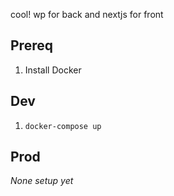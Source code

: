 cool! wp for back and nextjs for front

## Prereq

1. Install Docker

## Dev

1. `docker-compose up`

## Prod

_None setup yet_
